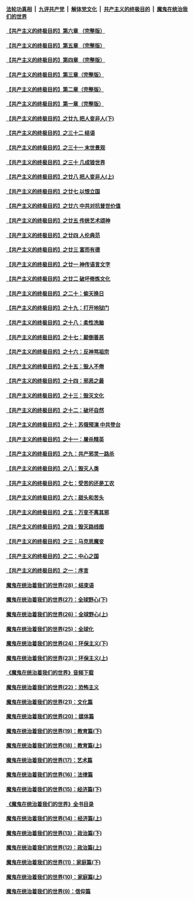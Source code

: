 

####  [法轮功真相](../../../../basic/blob/master/README.md?t=05211402) &nbsp;|&nbsp; [九评共产党](../../../../9ping.md/blob/master/README.md?t=05211402) &nbsp;|&nbsp; [解体党文化](../../../../jtdwh.md/blob/master/README.md?t=05211402)  &nbsp;|&nbsp; [共产主义的终极目的](../../../../gczydzjmd.md/blob/master/README.md?t=05211402) &nbsp;|&nbsp; [魔鬼在统治我们的世界](../../../../mgztzwmdsj.md/blob/master/README.md?t=05211402) 

#### [【共产主义的终极目的】第六章 （完整版）](../pages/nsc422/n11428913.md?t=05211402) 

#### [【共产主义的终极目的】第五章 （完整版）](../pages/nsc422/n11428912.md?t=05211402) 

#### [【共产主义的终极目的】第四章 （完整版）](../pages/nsc422/n11428907.md?t=05211402) 

#### [【共产主义的终极目的】第三章（完整版）](../pages/nsc422/n11428848.md?t=05211402) 

#### [【共产主义的终极目的】第二章（完整版）](../pages/nsc422/n11428831.md?t=05211402) 

#### [【共产主义的终极目的】第一章（完整版）](../pages/nsc422/n11417651.md?t=05211402) 

#### [【共产主义的终极目的】之廿九 把人变非人(下)](../pages/nsc422/n11344140.md?t=05211402) 

#### [【共产主义的终极目的】之三十二 结语](../pages/nsc422/n11360535.md?t=05211402) 

#### [【共产主义的终极目的】之三十一 末世景观](../pages/nsc422/n11351129.md?t=05211402) 

#### [【共产主义的终极目的】之三十 几成狼世界](../pages/nsc422/n11348280.md?t=05211402) 

#### [【共产主义的终极目的】之廿八 把人变非人(上)](../pages/nsc422/n11340492.md?t=05211402) 

#### [【共产主义的终极目的】之廿七 以恨立国](../pages/nsc422/n11336944.md?t=05211402) 

#### [【共产主义的终极目的】之廿六 中共对抗普世价值](../pages/nsc422/n11324785.md?t=05211402) 

#### [【共产主义的终极目的】之廿五 传统艺术颂神](../pages/nsc422/n11296396.md?t=05211402) 

#### [【共产主义的终极目的】之廿四 人伦典范](../pages/nsc422/n11296397.md?t=05211402) 

#### [【共产主义的终极目的】之廿三 富而有德](../pages/nsc422/n11283598.md?t=05211402) 

#### [【共产主义的终极目的】之廿一 神传语言文字](../pages/nsc422/n11263265.md?t=05211402) 

#### [【共产主义的终极目的】之廿二 破坏修炼文化](../pages/nsc422/n11245728.md?t=05211402) 

#### [【共产主义的终极目的】之二十：偷天换日](../pages/nsc422/n11238846.md?t=05211402) 

#### [【共产主义的终极目的】之十九：打开地狱门](../pages/nsc422/n11206376.md?t=05211402) 

#### [【共产主义的终极目的】之十八：柔性洗脑](../pages/nsc422/n11199994.md?t=05211402) 

#### [【共产主义的终极目的】之十七：颠倒善恶](../pages/nsc422/n11179782.md?t=05211402) 

#### [【共产主义的终极目的】之十六：反神骂祖宗](../pages/nsc422/n11166798.md?t=05211402) 

#### [【共产主义的终极目的】之十五：毁人不倦](../pages/nsc422/n11166792.md?t=05211402) 

#### [【共产主义的终极目的】之十四：邪恶之最](../pages/nsc422/n11150249.md?t=05211402) 

#### [【共产主义的终极目的】之十三：毁灭文化](../pages/nsc422/n11135227.md?t=05211402) 

#### [【共产主义的终极目的】之十二：破坏自然](../pages/nsc422/n11135214.md?t=05211402) 

#### [【共产主义的终极目的】之十：苏俄预演 中共登台](../pages/nsc422/n11118424.md?t=05211402) 

#### [【共产主义的终极目的】之十一：屠杀精英](../pages/nsc422/n11118442.md?t=05211402) 

#### [【共产主义的终极目的】之九：共产邪灵一路杀](../pages/nsc422/n11114139.md?t=05211402) 

#### [【共产主义的终极目的】之八：毁灭人类](../pages/nsc422/n11108503.md?t=05211402) 

#### [【共产主义的终极目的】之七：受苦的还是工农](../pages/nsc422/n11101809.md?t=05211402) 

#### [【共产主义的终极目的】之六：甜头和苦头](../pages/nsc422/n11096971.md?t=05211402) 

#### [【共产主义的终极目的】之五：万变不离其邪](../pages/nsc422/n11091285.md?t=05211402) 

#### [【共产主义的终极目的】之四：毁灭路线图](../pages/nsc422/n11086284.md?t=05211402) 

#### [【共产主义的终极目的】之三：马克思魔变](../pages/nsc422/n11061941.md?t=05211402) 

#### [【共产主义的终极目的】之二：中心之国](../pages/nsc422/n11047728.md?t=05211402) 

#### [【共产主义的终极目的】之一：序言](../pages/nsc422/n11086077.md?t=05211402) 

#### [魔鬼在统治着我们的世界(28)：结束语](../pages/nsc422/n10936246.md?t=05211402) 

#### [魔鬼在统治着我们的世界(27)：全球野心(下)](../pages/nsc422/n10928319.md?t=05211402) 

#### [魔鬼在统治着我们的世界(26)：全球野心(上)](../pages/nsc422/n10900318.md?t=05211402) 

#### [魔鬼在统治着我们的世界(25)：全球化](../pages/nsc422/n10788205.md?t=05211402) 

#### [魔鬼在统治着我们的世界(24)：环保主义(下)](../pages/nsc422/n10695307.md?t=05211402) 

#### [魔鬼在统治着我们的世界(23)：环保主义(上)](../pages/nsc422/n10688613.md?t=05211402) 

#### [《魔鬼在统治着我们的世界》音频下载](../pages/nsc422/n10635553.md?t=05211402) 

#### [魔鬼在统治着我们的世界(22)：恐怖主义](../pages/nsc422/n10614727.md?t=05211402) 

#### [魔鬼在统治着我们的世界(21)：文化篇](../pages/nsc422/n10597706.md?t=05211402) 

#### [魔鬼在统治着我们的世界(20)：媒体篇](../pages/nsc422/n10586579.md?t=05211402) 

#### [魔鬼在统治着我们的世界(19)：教育篇(下)](../pages/nsc422/n10564808.md?t=05211402) 

#### [魔鬼在统治着我们的世界(18)：教育篇(上)](../pages/nsc422/n10526970.md?t=05211402) 

#### [魔鬼在统治着我们的世界(17)：艺术篇](../pages/nsc422/n10499093.md?t=05211402) 

#### [魔鬼在统治着我们的世界(16)：法律篇](../pages/nsc422/n10485969.md?t=05211402) 

#### [魔鬼在统治着我们的世界(15)：经济篇(下)](../pages/nsc422/n10469975.md?t=05211402) 

#### [《魔鬼在统治着我们的世界》全书目录](../pages/nsc422/n10464261.md?t=05211402) 

#### [魔鬼在统治着我们的世界(14)：经济篇(上)](../pages/nsc422/n10457370.md?t=05211402) 

#### [魔鬼在统治着我们的世界(13)：政治篇(下)](../pages/nsc422/n10448270.md?t=05211402) 

#### [魔鬼在统治着我们的世界(12)：政治篇(上)](../pages/nsc422/n10444576.md?t=05211402) 

#### [魔鬼在统治着我们的世界(11)：家庭篇(下)](../pages/nsc422/n10440961.md?t=05211402) 

#### [魔鬼在统治着我们的世界(10)：家庭篇(上)](../pages/nsc422/n10435448.md?t=05211402) 

#### [魔鬼在统治着我们的世界(9)：信仰篇](../pages/nsc422/n10432159.md?t=05211402) 

